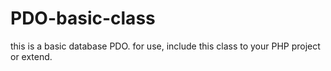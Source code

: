 # PDO-basic-class
this is a basic database PDO. 
for use, include this class to your PHP project or extend.

